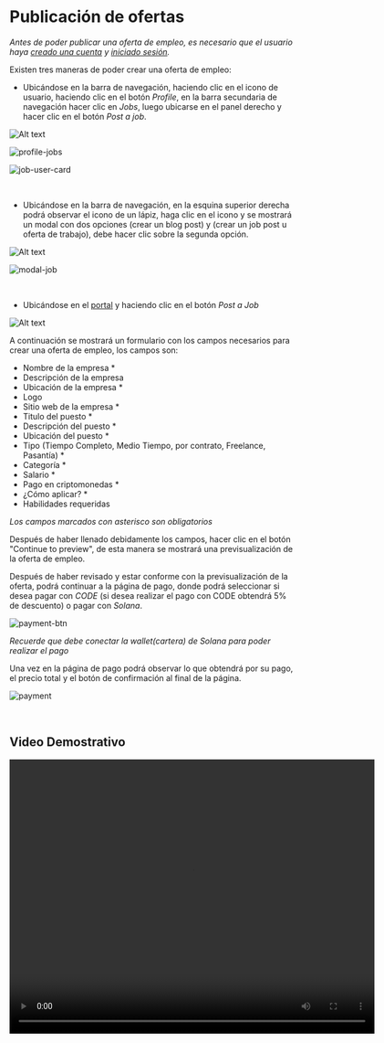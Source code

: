 # Publicación de ofertas
 
 
*Antes de poder publicar una oferta de empleo, es necesario que el usuario haya [creado una cuenta](https://www.codenjobs.com/register) y [iniciado sesión](https://www.codenjobs.com/signin).*
 
 
Existen tres maneras de poder crear una oferta de empleo:
 
* Ubicándose en la barra de navegación, haciendo clic en el icono de usuario, haciendo clic en el botón *Profile*, en la barra secundaria de navegación hacer clic en *Jobs*, luego ubicarse en el panel derecho y hacer clic en el botón *Post a job*.

![Alt text](https://res.cloudinary.com/codenjobs/image/upload/v1662210070/user/file/qc8pu3eqqdit9j2whtj3.png)

![profile-jobs](https://res.cloudinary.com/codenjobs/image/upload/v1660749329/user/file/vs3pcriwozkmxybqan02.png)

![job-user-card](https://res.cloudinary.com/codenjobs/image/upload/v1660749356/user/file/gp1x85hhg2wfvraiejvo.png)

 
 
<br>
 
 
* Ubicándose en la barra de navegación, en la esquina superior derecha podrá observar el icono de un lápiz, haga clic en el icono y se mostrará un modal con dos opciones (crear un blog post) y (crear un job post u oferta de trabajo), debe hacer clic sobre la segunda opción.
 
![Alt text](https://res.cloudinary.com/codenjobs/image/upload/v1662210118/user/file/pfv3ux8zsh4wqpolm2bg.png)

![modal-job](https://res.cloudinary.com/codenjobs/image/upload/v1660749394/user/file/gsxbfafawipn9alw4lot.png)

 
<br>
 
 
* Ubicándose en el [portal](https://www.codenjobs.com/) y haciendo clic en el botón *Post a Job*

![Alt text](https://res.cloudinary.com/codenjobs/image/upload/v1662234624/user/file/vzwisqzeklpck9hix16n.png)

 
A continuación se mostrará un formulario con los campos necesarios para crear una oferta de empleo, los campos son:
  - Nombre de la empresa *
  - Descripción de la empresa
  - Ubicación de la empresa *
  - Logo
  - Sitio web de la empresa *
  - Titulo del puesto *
  - Descripción del puesto *
  - Ubicación del puesto *
  - Tipo (Tiempo Completo, Medio Tiempo, por contrato, Freelance, Pasantía) *
  - Categoría *
  - Salario *
  - Pago en criptomonedas *
  - ¿Cómo aplicar? *
  - Habilidades requeridas
 
*Los campos marcados con asterisco son obligatorios*


Después de haber llenado debidamente los campos, hacer clic en el botón "Continue to preview", de esta manera se mostrará una previsualización de la oferta de empleo.
 
Después de haber revisado y estar conforme con la previsualización de la oferta, podrá continuar a la página de pago, donde podrá seleccionar si desea pagar con *CODE* (si desea realizar el pago con CODE obtendrá 5% de descuento) o pagar con *Solana*.


![payment-btn](https://res.cloudinary.com/codenjobs/image/upload/v1660749439/user/file/qjxbuimw6co283vkft82.png)

 
*Recuerde que debe conectar la wallet(cartera) de Solana para poder realizar el pago*
 
Una vez en la página de pago podrá observar lo que obtendrá por su pago, el precio total y el botón de confirmación al final de la página.
 
 
![payment](https://res.cloudinary.com/codenjobs/image/upload/v1660749465/user/file/ewnyuedxilunwdkgldmf.png)

<br>


## Video Demostrativo

<video width="640" height="480" controls>
  <source src="https://user-images.githubusercontent.com/47251170/186528294-b7a96b45-f713-470f-9dc4-fa4d83d7f9fd.mp4" type="video/mp4">

</video>


